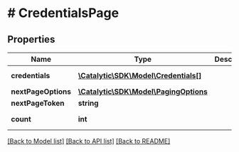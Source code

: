 # # CredentialsPage

## Properties

Name | Type | Description | Notes
------------ | ------------- | ------------- | -------------
**credentials** | [**\Catalytic\SDK\Model\Credentials[]**](Credentials.md) |  | [optional] [readonly] 
**nextPageOptions** | [**\Catalytic\SDK\Model\PagingOptions**](PagingOptions.md) |  | [optional] 
**nextPageToken** | **string** |  | [optional] 
**count** | **int** |  | [optional] [readonly] 

[[Back to Model list]](../../README.md#documentation-for-models) [[Back to API list]](../../README.md#documentation-for-api-endpoints) [[Back to README]](../../README.md)


